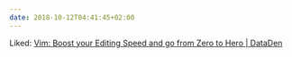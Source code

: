 ```yaml
---
date: 2018-10-12T04:41:45+02:00
---
```


Liked: [Vim: Boost your Editing Speed and go from Zero to Hero | DataDen](http://www.dataden.tech/programming/vim-text-editor-first-steps-productivity/)
